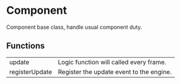 # Component

Component base class, handle usual component duty.


## Functions

<table>
  <tr>
    <td>update</td>
    <td>Logic function will called every frame.</td>
  </tr>
  <tr>
    <td>registerUpdate</td>
    <td>Register the update event to the engine.</td>
  </tr>
</table>
